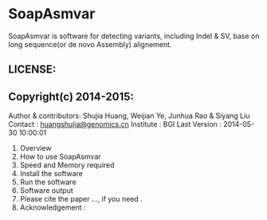 SoapAsmvar
==========
SoapAsmvar is software for detecting variants, including Indel & SV, base on long sequence(or de novo Assembly) alignement.

LICENSE:
--------
Copyright(c) 2014-2015:
-----------------------
Author & contributors: Shujia Huang, Weijian Ye, Junhua Rao & Siyang Liu
Contact              : huangshujia@genomics.cn
Institute            : BGI
Last Version         : 2014-05-30 10:00:01

1. Overview
2. How to use SoapAsmvar
3. Speed and Memory required
4. Install the software
5. Run the software
6. Software output 
7. Please cite the paper ..., if you need .
8. Acknowledgement :

